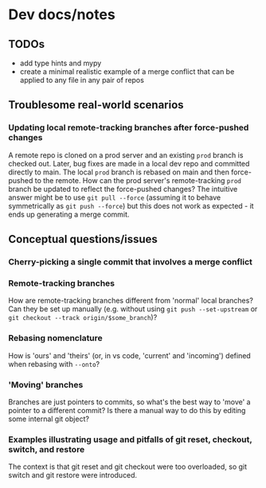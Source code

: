# Dev docs/notes

## TODOs
- add type hints and mypy
- create a minimal realistic example of a merge conflict that can be applied to any file in any pair of repos


## Troublesome real-world scenarios
### Updating local remote-tracking branches after force-pushed changes
A remote repo is cloned on a prod server and an existing `prod` branch is checked out. Later, bug fixes are made in a local dev repo and committed directly to main. The local `prod` branch is rebased on main and then force-pushed to the remote. How can the prod server's remote-tracking `prod` branch be updated to reflect the force-pushed changes? The intuitive answer might be to use `git pull --force` (assuming it to behave symmetrically as `git push --force`) but this does not work as expected - it ends up generating a merge commit.


## Conceptual questions/issues
### Cherry-picking a single commit that involves a merge conflict

### Remote-tracking branches
How are remote-tracking branches different from 'normal' local branches? Can they be set up manually (e.g. without using `git push --set-upstream` or `git checkout --track origin/$some_branch`)?

### Rebasing nomenclature
How is 'ours' and 'theirs' (or, in vs code, 'current' and 'incoming') defined when rebasing with `--onto`?

### 'Moving' branches
Branches are just pointers to commits, so what's the best way to 'move' a pointer to a different commit? Is there a manual way to do this by editing some internal git object?

### Examples illustrating usage and pitfalls of git reset, checkout, switch, and restore
The context is that git reset and git checkout were too overloaded, so git switch and git restore were introduced.
